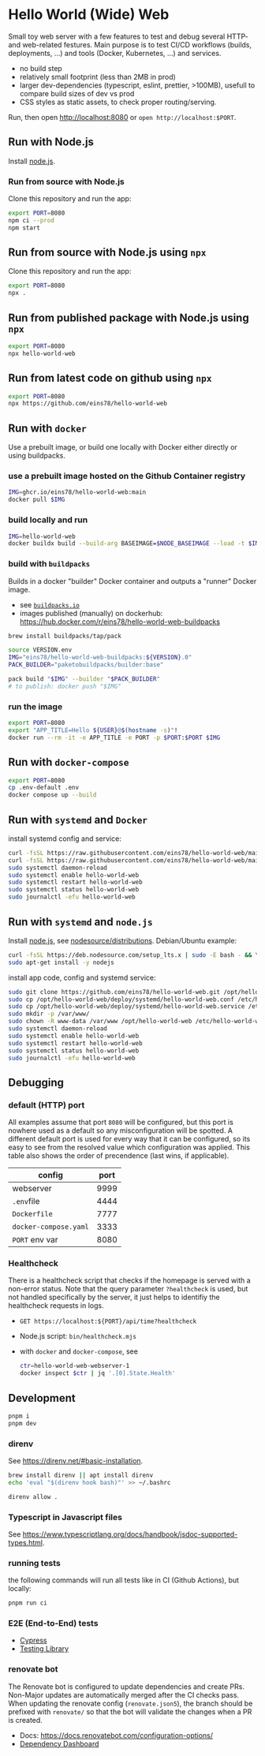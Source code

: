 # Hello World (Wide) Web

Small toy web server with a few features to test and debug several HTTP- and web-related festures. Main purpose is to test CI/CD workflows (builds, deployments, …) and tools (Docker, Kubernetes, …) and services.

* no build step
* relatively small footprint (less than 2MB in prod)
* larger dev-dependencies (typescript, eslint, prettier, >100MB), usefull to compare build sizes of dev vs prod
* CSS styles as static assets, to check proper routing/serving.

Run, then open <http://localhost:8080> or `open http://localhost:$PORT`.

## Run with Node.js

Install [node.js](https://nodejs.org/en/download).

### Run from source with Node.js

Clone this repository and run the app:

```bash
export PORT=8080
npm ci --prod
npm start
```

## Run from source with Node.js using `npx`

Clone this repository and run the app:

```bash
export PORT=8080
npx .
```

## Run from published package with Node.js using `npx`

```bash
export PORT=8080
npx hello-world-web
```

## Run from latest code on github using `npx`

```bash
export PORT=8080
npx https://github.com/eins78/hello-world-web
```

## Run with `docker`

Use a prebuilt image, or build one locally with Docker either directly or using buildpacks.

### use a prebuilt image hosted on the Github Container registry

```bash
IMG=ghcr.io/eins78/hello-world-web:main
docker pull $IMG
```

### build locally and run

```bash
IMG=hello-world-web
docker buildx build --build-arg BASEIMAGE=$NODE_BASEIMAGE --load -t $IMG .
```

### build with `buildpacks`

Builds in a docker "builder" Docker container and outputs a "runner" Docker image.

* see [`buildpacks.io`](https://buildpacks.io)
* images published (manually) on dockerhub: <https://hub.docker.com/r/eins78/hello-world-web-buildpacks>

```bash
brew install buildpacks/tap/pack

source VERSION.env
IMG="eins78/hello-world-web-buildpacks:${VERSION}.0"
PACK_BUILDER="paketobuildpacks/builder:base"

pack build "$IMG" --builder "$PACK_BUILDER"
# to publish: docker push "$IMG"
```

### run the image

```bash
export PORT=8080
export "APP_TITLE=Hello ${USER}@$(hostname -s)"!
docker run --rm -it -e APP_TITLE -e PORT -p $PORT:$PORT $IMG
```

## Run with `docker-compose`

```bash
export PORT=8080
cp .env-default .env
docker compose up --build
```

## Run with `systemd` and `Docker`

install systemd config and service:

```bash
curl -fsSL https://raw.githubusercontent.com/eins78/hello-world-web/main/deploy/systemd/hello-world-web.conf | sudo tee /etc/hello-world-web.conf
curl -fsSL https://raw.githubusercontent.com/eins78/hello-world-web/main/deploy/systemd/hello-world-web-docker.service | sudo tee /etc/systemd/system/hello-world-web.service
sudo systemctl daemon-reload
sudo systemctl enable hello-world-web
sudo systemctl restart hello-world-web
sudo systemctl status hello-world-web
sudo journalctl -efu hello-world-web 
```

## Run with `systemd` and `node.js`

Install [node.js](https://nodejs.org/en/download), see [nodesource/distributions](https://github.com/nodesource/distributions?tab=readme-ov-file#installation-instructions).
Debian/Ubuntu example:

```bash
curl -fsSL https://deb.nodesource.com/setup_lts.x | sudo -E bash - && \
sudo apt-get install -y nodejs
```

install app code, config and systemd service:

```bash
sudo git clone https://github.com/eins78/hello-world-web.git /opt/hello-world-web
sudo cp /opt/hello-world-web/deploy/systemd/hello-world-web.conf /etc/hello-world-web.conf
sudo cp /opt/hello-world-web/deploy/systemd/hello-world-web.service /etc/systemd/system/hello-world-web.service
sudo mkdir -p /var/www/
sudo chown -R www-data /var/www /opt/hello-world-web /etc/hello-world-web.conf
sudo systemctl daemon-reload
sudo systemctl enable hello-world-web
sudo systemctl restart hello-world-web
sudo systemctl status hello-world-web
sudo journalctl -efu hello-world-web 
```

## Debugging

### default (HTTP) port

All examples assume that port `8080` will be configured, but this port is nowhere used as a default so any misconfiguration will be spotted.
A different default port is used for every way that it can be configured,
so its easy to see from the resolved value which configuration was applied.
This table also shows the order of precendence (last wins, if applicable).

| config                | port |
| --------------------- | ---- |
| webserver             | 9999 |
| `.env`file            | 4444 |
| `Dockerfile`          | 7777 |
| `docker-compose.yaml` | 3333 |
| `PORT` env var        | 8080 |

### Healthcheck

There is a healthcheck script that checks if the homepage is served with a non-error status.
Note that the query parameter `?healthcheck` is used, but not handled specifically by the server,
it just helps to identifiy the healthcheck requests in logs.

* `GET https://localhost:${PORT}/api/time?healthcheck`
* Node.js script: `bin/healthcheck.mjs`
* with `docker` and `docker-compose`, see

    ```sh
    ctr=hello-world-web-webserver-1
    docker inspect $ctr | jq '.[0].State.Health'
    ```

## Development

```bash
pnpm i
pnpm dev
```

### direnv

See <https://direnv.net/#basic-installation>.

```sh
brew install direnv || apt install direnv
echo 'eval "$(direnv hook bash)"' >> ~/.bashrc

direnv allow .
```

### Typescript in Javascript files

See <https://www.typescriptlang.org/docs/handbook/jsdoc-supported-types.html>.

### running tests

the following commands will run all tests like in CI (Github Actions), but locally:

```bash
pnpm run ci
```

### E2E (End-to-End) tests

* [Cypress](https://docs.cypress.io)
* [Testing Library](https://testing-library.com/docs/cypress-testing-library/intro/)

### renovate bot

The Renovate bot is configured to update dependencies and create PRs.
Non-Major updates are automatically merged after the CI checks pass.
When updating the renovate config (`renovate.json5`), the branch should be prefixed with `renovate/` so that the bot will validate the changes when a PR is created.

* Docs: <https://docs.renovatebot.com/configuration-options/>
* [Dependency Dashboard](https://github.com/eins78/hello-world-web/issues/46)
